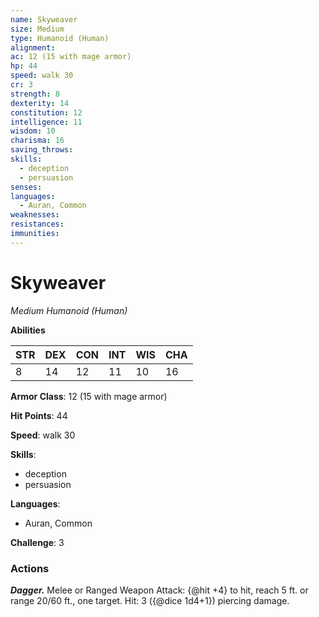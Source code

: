 ```yaml
---
name: Skyweaver
size: Medium
type: Humanoid (Human)
alignment: 
ac: 12 (15 with mage armor)
hp: 44
speed: walk 30
cr: 3
strength: 8
dexterity: 14
constitution: 12
intelligence: 11
wisdom: 10
charisma: 16
saving_throws:
skills:
  - deception
  - persuasion
senses: 
languages:
  - Auran, Common
weaknesses:
resistances:
immunities:
---
```


# Skyweaver

*Medium Humanoid (Human)*

**Abilities**

| STR | DEX | CON | INT | WIS | CHA |
| --- | --- | --- | --- | --- | --- |
| 8 | 14 | 12 | 11 | 10 | 16 |

**Armor Class**: 12 (15 with mage armor)

**Hit Points**: 44

**Speed**: walk 30

**Skills**:
  - deception
  - persuasion

**Languages**:
  - Auran, Common

**Challenge**: 3

### Actions
***Dagger.*** Melee or Ranged Weapon Attack: {@hit +4} to hit, reach 5 ft. or range 20/60 ft., one target. Hit: 3 ({@dice 1d4+1}) piercing damage.

